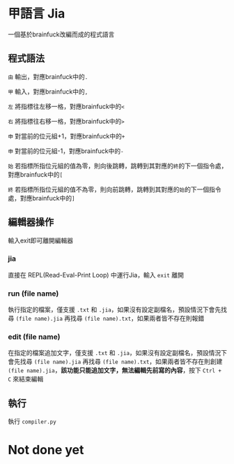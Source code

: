 # 甲語言 Jia
一個基於brainfuck改編而成的程式語言

## 程式語法
`由` 輸出，對應brainfuck中的`.`

`甲` 輸入，對應brainfuck中的`,`

`左` 將指標往左移一格，對應brainfuck中的`<`

`右` 將指標往右移一格，對應brainfuck中的`>`

`申` 對當前的位元組+1，對應brainfuck中的`+`

`申` 對當前的位元組-1，對應brainfuck中的`-`

`始` 若指標所指位元組的值為零，則向後跳轉，跳轉到其對應的`終`的下一個指令處，對應brainfuck中的`[`

`終` 若指標所指位元組的值不為零，則向前跳轉，跳轉到其對應的`始`的下一個指令處，對應brainfuck中的`]`

## 編輯器操作
輸入exit即可離開編輯器
### jia
直接在 REPL(Read-Eval-Print Loop) 中運行Jia，輸入 `exit` 離開

### run (file name)
執行指定的檔案，僅支援 `.txt` 和 `.jia`，如果沒有設定副檔名，預設情況下會先找尋 `(file name).jia` 再找尋 `(file name).txt`，如果兩者皆不存在則報錯

### edit (file name)
在指定的檔案追加文字，僅支援 `.txt` 和 `.jia`，如果沒有設定副檔名，預設情況下會先找尋 `(file name).jia` 再找尋 `(file name).txt`，如果兩者皆不存在則創建 `(file name).jia`，**該功能只能追加文字，無法編輯先前寫的內容**，按下 `Ctrl + C` 來結束編輯

## 執行
執行 `compiler.py`

# Not done yet
